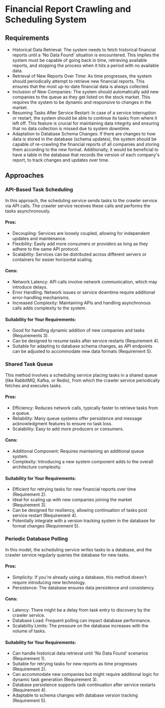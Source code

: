 # Financial Report Crawling and Scheduling System

## Requirements
* Historical Data Retrieval:
The system needs to fetch historical financial reports until a 'No Data Found' situation is encountered. This implies the system must be capable of going back in time, retrieving available reports, and stopping the process when it hits a period with no available data.
* Retrieval of New Reports Over Time:
As time progresses, the system should periodically attempt to retrieve new financial reports. This ensures that the most up-to-date financial data is always collected.
* Inclusion of New Companies:
The system should automatically add new companies to the queue as they get listed on the stock market. This requires the system to be dynamic and responsive to changes in the market.
* Resuming Tasks After Service Restart:
In case of a service interruption or restart, the system should be able to continue its tasks from where it left off. This feature is crucial for maintaining data integrity and ensuring that no data collection is missed due to system downtime.
* Adaptation to Database Schema Changes:
If there are changes to how data is stored in the database (schema updates), the system should be capable of re-crawling the financial reports of all companies and storing them according to the new format. Additionally, it would be beneficial to have a table in the database that records the version of each company's report, to track changes and updates over time.


## Approaches
### API-Based Task Scheduling
In this approach, the scheduling service sends tasks to the crawler service via API calls. The crawler service receives these calls and performs the tasks asynchronously.
#### Pros:
* Decoupling: Services are loosely coupled, allowing for independent updates and maintenance.
* Flexibility: Easily add more consumers or providers as long as they adhere to the same API protocol.
* Scalability: Services can be distributed across different servers or containers for easier horizontal scaling.

#### Cons:
* Network Latency: API calls involve network communication, which may introduce delays.
* Error Handling: Network issues or service downtime require additional error-handling mechanisms.
* Increased Complexity: Maintaining APIs and handling asynchronous calls adds complexity to the system.

#### Suitability for Your Requirements:
* Good for handling dynamic addition of new companies and tasks (Requirements 3).
* Can be designed to resume tasks after service restarts (Requirement 4).
* Suitable for adapting to database schema changes, as API endpoints can be adjusted to accommodate new data formats (Requirement 5).

### Shared Task Queue
This method involves a scheduling service placing tasks in a shared queue (like RabbitMQ, Kafka, or Redis), from which the crawler service periodically fetches and executes tasks.

#### Pros:
* Efficiency: Reduces network calls, typically faster to retrieve tasks from a queue.
* Reliability: Many queue systems offer persistence and message acknowledgment features to ensure no task loss.
* Scalability: Easy to add more producers or consumers.

#### Cons:
* Additional Component: Requires maintaining an additional queue system.
* Complexity: Introducing a new system component adds to the overall architecture complexity.

#### Suitability for Your Requirements:
* Efficient for retrying tasks for new financial reports over time (Requirement 2).
* Ideal for scaling up with new companies joining the market (Requirement 3).
* Can be designed for resiliency, allowing continuation of tasks post service restart (Requirement 4).
* Potentially integrate with a version tracking system in the database for format changes (Requirement 5).

### Periodic Database Polling
In this model, the scheduling service writes tasks to a database, and the crawler service regularly queries the database for new tasks.

#### Pros:
* Simplicity: If you're already using a database, this method doesn't require introducing new technology.
* Persistence: The database ensures data persistence and consistency.

#### Cons:
* Latency: There might be a delay from task entry to discovery by the crawler service.
* Database Load: Frequent polling can impact database performance.
* Scalability Limits: The pressure on the database increases with the volume of tasks.

#### Suitability for Your Requirements:
* Can handle historical data retrieval until 'No Data Found' scenarios (Requirement 1).
* Suitable for retrying tasks for new reports as time progresses (Requirement 2).
* Can accommodate new companies but might require additional logic for dynamic task generation (Requirement 3).
* Database persistence supports task continuation after service restarts (Requirement 4).
* Adaptable to schema changes with database version tracking (Requirement 5).
